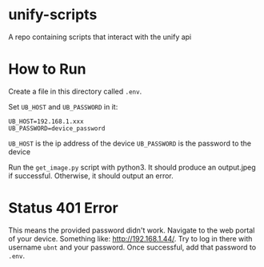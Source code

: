 # unify-scripts

A repo containing scripts that interact with the unify api

# How to Run

Create a file in this directory called `.env`.

Set `UB_HOST` and `UB_PASSWORD` in it:
```
UB_HOST=192.168.1.xxx
UB_PASSWORD=device_password
```

`UB_HOST` is the ip address of the device
`UB_PASSWORD` is the password to the device

Run the `get_image.py` script with python3. It should produce an output.jpeg if
successful. Otherwise, it should output an error.

# Status 401 Error

This means the provided password didn't work. Navigate to the web portal of
your device. Something like: http://192.168.1.44/. Try to log in there with
username `ubnt` and your password. Once successful, add that password to
`.env`.
